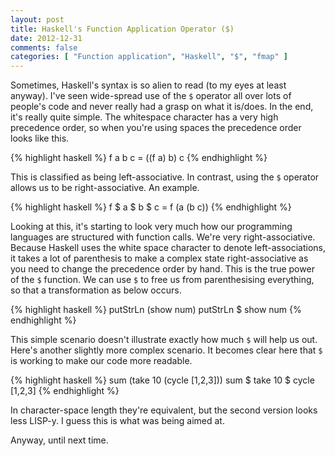 ```yaml
---
layout: post
title: Haskell's Function Application Operator ($)
date: 2012-12-31
comments: false
categories: [ "Function application", "Haskell", "$", "fmap" ]
---
```


Sometimes, Haskell's syntax is so alien to read (to my eyes at least anyway). I've seen wide-spread use of the `$` operator all over lots of people's code and never really had a grasp on what it is/does. In the end, it's really quite simple. The whitespace character has a very high precedence order, so when you're using spaces the precedence order looks like this.

{% highlight haskell %}
f a b c = ((f a) b) c
{% endhighlight %}

This is classified as being left-associative. In contrast, using the `$` operator allows us to be right-associative. An example.

{% highlight haskell %}
f $ a $ b $ c = f (a (b c))
{% endhighlight %}

Looking at this, it's starting to look very much how our programming languages are structured with function calls. We're very right-associative. Because Haskell uses the white space character to denote left-associations, it takes a lot of parenthesis to make a complex state right-associative as you need to change the precedence order by hand. This is the true power of the `$` function. We can use `$` to free us from parenthesising everything, so that a transformation as below occurs.

{% highlight haskell %}
putStrLn (show num)
putStrLn $ show num
{% endhighlight %}

This simple scenario doesn't illustrate exactly how much `$` will help us out. Here's another slightly more complex scenario. It becomes clear here that `$` is working to make our code more readable.

{% highlight haskell %}
sum (take 10 (cycle [1,2,3]))
sum $ take 10 $ cycle [1,2,3]
{% endhighlight %}

In character-space length they're equivalent, but the second version looks less LISP-y. I guess this is what was being aimed at.

Anyway, until next time.